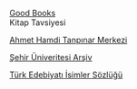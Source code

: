 <p>
<a href="https://www.goodbooks.io/">Good Books</a>
<br>Kitap Tavsiyesi
</p>
<p>
<a href="http://www.tanpinarmerkezi.com/">Ahmet Hamdi Tanpınar Merkezi</a>
</p>
<p>
<a href="http://earsiv.sehir.edu.tr:8080/xmlui/">Şehir Üniveritesi Arşiv</a>
</p>
<p>
<a href="http://teis.yesevi.edu.tr/">Türk Edebiyatı İsimler Sözlüğü</a>
</p>
